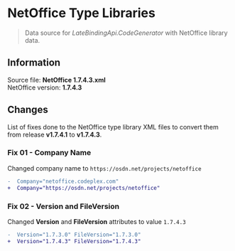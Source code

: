 # NetOffice Type Libraries

> Data source for _LateBindingApi.CodeGenerator_ with NetOffice library data.


## Information

Source file: **NetOffice 1.7.4.3.xml**  
NetOffice version: **1.7.4.3**


## Changes

List of fixes done to the NetOffice type library XML files to convert them from
release **v1.7.4.1** to **v1.7.4.3**.

### Fix 01 - Company Name

Changed company name to `https://osdn.net/projects/netoffice`

```diff
-  Company="netoffice.codeplex.com"
+  Company="https://osdn.net/projects/netoffice"
```

### Fix 02 - Version and FileVersion

Changed **Version** and **FileVersion** attributes to value `1.7.4.3`

```diff
-  Version="1.7.3.0" FileVersion="1.7.3.0"
+  Version="1.7.4.3" FileVersion="1.7.4.3"
```